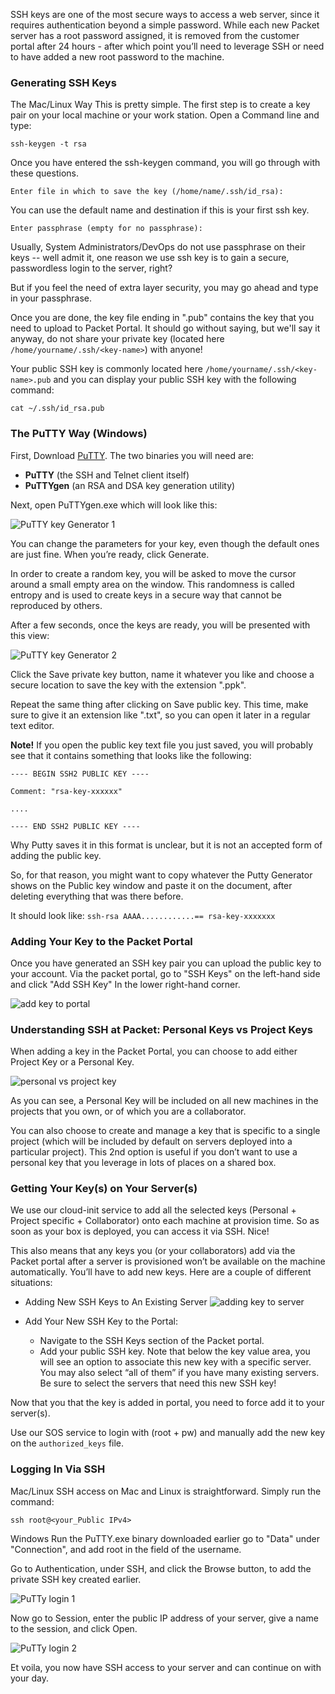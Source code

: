 <!-- <meta>
{
     "title":"SSH Keys",
    "description":"Use SSH to securely access your Packet servers.",
    "tag":["ssh", "key", "access"],
    "seo-title": "SSH Keys - Packet Developer Docs",
    "seo-description": "Use SSH to securely access your Packet servers.",
    "og-title": "Overview",
    "og-description": "Use SSH to securely access your Packet servers."
}
</meta> -->

SSH keys are one of the most secure ways to access a web server, since it requires authentication beyond a simple password. While each new Packet server has a root password assigned, it is removed from the customer portal after 24 hours - after which point you’ll need to leverage SSH or need to have added a new root password to the machine.

### Generating SSH Keys

The Mac/Linux Way
This is pretty simple. The first step is to create a key pair on your local machine or your work station. Open a Command line and type:

`ssh-keygen -t rsa`

Once you have entered the ssh-keygen command, you will go through with these questions.

`Enter file in which to save the key (/home/name/.ssh/id_rsa):`

You can use the default name and destination if this is your first ssh key.

`Enter passphrase (empty for no passphrase):`

Usually, System Administrators/DevOps do not use passphrase on their keys -- well admit it, one reason we use ssh key is to gain a secure, passwordless login to the server, right?

But if you feel the need of extra layer security, you may go ahead and type in your passphrase.

Once you are done, the key file ending in ".pub" contains the key that you need to upload to Packet Portal. It should go without saying, but we'll say it anyway, do not share your private key (located here `/home/yourname/.ssh/<key-name>`) with anyone!

Your public SSH key is commonly located here `/home/yourname/.ssh/<key-name>.pub` and you can display your public SSH key with the following command:

`cat ~/.ssh/id_rsa.pub`

### The PuTTY Way (Windows)

First, Download [PuTTY](http://www.chiark.greenend.org.uk/~sgtatham/putty/latest.html). The two binaries you will need are:

* __PuTTY__ (the SSH and Telnet client itself)
* __PuTTYgen__ (an RSA and DSA key generation utility)

Next, open PuTTYgen.exe which will look like this:

![PuTTY key Generator 1](/images/ssh-access/PuTTY-Key-Generator-1.png)

You can change the parameters for your key, even though the default ones are just fine. When you’re ready, click Generate.

In order to create a random key, you will be asked to move the cursor around a small empty area on the window. This randomness is called entropy and is used to create keys in a secure way that cannot be reproduced by others.

After a few seconds, once the keys are ready, you will be presented with this view:

![PuTTY key Generator 2](/images/ssh-access/PuTTY-Key-Generator-2.png)

Click the Save private key button, name it whatever you like and choose a secure location to save the key with the extension ".ppk".

Repeat the same thing after clicking on Save public key. This time, make sure to give it an extension like ".txt", so you can open it later in a regular text editor.

**Note!** If you open the public key text file you just saved, you will probably see that it contains something that looks like the following:

```
---- BEGIN SSH2 PUBLIC KEY ----

Comment: "rsa-key-xxxxxx"

....

---- END SSH2 PUBLIC KEY ----
```

Why Putty saves it in this format is unclear, but it is not an accepted form of adding the public key.

So, for that reason, you might want to copy whatever the Putty Generator shows on the Public key window and paste it on the document, after deleting everything that was there before.

It should look like: `ssh-rsa AAAA............== rsa-key-xxxxxxx`

### Adding Your Key to the Packet Portal

Once you have generated an SSH key pair you can upload the public key to your account. Via the packet portal, go to "SSH Keys" on the left-hand side and click "Add SSH Key" In the lower right-hand corner.

![add key to portal](/images/ssh-access/Add-Key-Packet-Portal.png)

### Understanding SSH at Packet: Personal Keys vs Project Keys

When adding a key in the Packet Portal, you can choose to add either Project Key or a Personal Key.

![personal vs project key](/images/ssh-access/Project-vs-Personal-SSH-Keys.png)

As you can see, a Personal Key will be included on all new machines in the projects that you own, or of which you are a collaborator.

You can also choose to create and manage a key that is specific to a single project (which will be included by default on servers deployed into a particular project).  This 2nd option is useful if you don’t want to use a personal key that you leverage in lots of places on a shared box.

### Getting Your Key(s) on Your Server(s)

We use our cloud-init service to add all the selected keys (Personal + Project specific + Collaborator) onto each machine at provision time. So as soon as your box is deployed, you can access it via SSH. Nice!

This also means that any keys you (or your collaborators) add via the Packet portal after a server is provisioned won’t be available on the machine automatically.  You’ll have to add new keys. Here are a couple of different situations:

* Adding New SSH Keys to An Existing Server
![adding key to server](/images/ssh-access/Add-Key-To-Server.png)

* Add Your New SSH Key to the Portal:
  * Navigate to the SSH Keys section of the Packet portal.
  * Add your public SSH key. Note that below the key value area,    you will see an option to associate this new key with a specific server. You may also select “all of them” if you have many existing servers.  Be sure to select the servers that need this new SSH key!

Now that you that the key is added in portal, you need to force add it to your server(s).

Use our SOS service to login with (root + pw) and manually add the new key on the `authorized_keys` file.

### Logging In Via SSH

Mac/Linux
SSH access on Mac and Linux is straightforward. Simply run the command:

`ssh root@<your_Public IPv4>`

Windows
Run the PuTTY.exe binary downloaded earlier go to "Data" under "Connection", and add root in the field of the username.

Go to Authentication, under SSH, and click the Browse button, to add the private SSH key created earlier.

![PuTTy login 1](/images/ssh-access/PuTTY-SSH-Login-1.png)

Now go to Session, enter the public IP address of your server, give a name to the session, and click Open.

![PuTTy login 2](/images/ssh-access/PuTTY-SSH-Login-2.png)

Et voila, you now have SSH access to your server and can continue on with your day.
